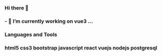 ### Hi there 👋

###  - 🔭 I’m currently working on vue3 ...


###  Languages and Tools
###  html5 css3 bootstrap javascript react vuejs nodejs postgresql

 
